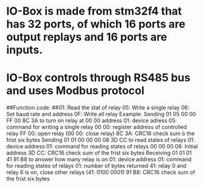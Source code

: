 # IO-Box is made from stm32f4 that has 32 ports, of which 16 ports are output replays and 16 ports are inputs.
# IO-Box controls through RS485 bus and uses Modbus protocol
##Function code:
##01: Read the stat of relay
05: Write a single relay
06: Set baud rate and address
0F: Write all relay
Example:
Sending 01 05 00 00 FF 00 8C 3A to turn on relay at 00 00 address
01: device adress
05: command for writing a single relay
00 00: register address of controlled relay
FF 00: open relay (00 00: close relay)
8C 3A: CRC16 check sum ò the frist six bytes
Sending 01 01 00 00 00 08 3D CC to read states of relays
01: device address
01: command for reading states of relays
00 00 00 08: Initial address
3D CC: CRC16 check sum of the frist six bytes
Receiving 01 01 01 41 91 B8 to answer how many relay is on
01: device address
01: command for reading states of relays
01: number of bytes returned
41: relay 0 and relay 6 is on, close other relays (41: 0100 0001)
91 B8: CRC16 check sum of the frist six bytes
